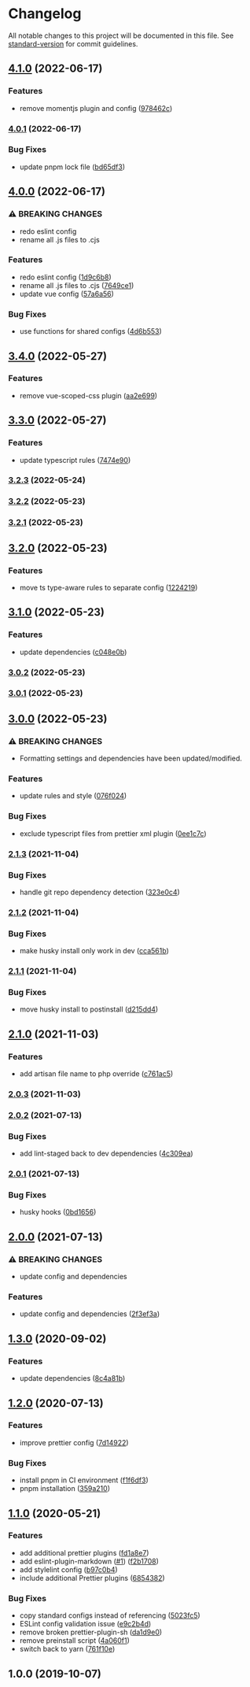 # Changelog

All notable changes to this project will be documented in this file. See [standard-version](https://github.com/conventional-changelog/standard-version) for commit guidelines.

## [4.1.0](https://gitlab.com/jpickwell/eslint-config-robyn/-/compare/v4.0.1...v4.1.0) (2022-06-17)


### Features

* remove momentjs plugin and config ([978462c](https://gitlab.com/jpickwell/eslint-config-robyn/-/commit/978462c08b1af542a92efc28dc35aa9a32ca2fa0))

### [4.0.1](https://gitlab.com/jpickwell/eslint-config-robyn/-/compare/v4.0.0...v4.0.1) (2022-06-17)


### Bug Fixes

* update pnpm lock file ([bd65df3](https://gitlab.com/jpickwell/eslint-config-robyn/-/commit/bd65df3e4f3165d06dbf5178c3e4862402119bd4))

## [4.0.0](https://gitlab.com/jpickwell/eslint-config-robyn/-/compare/v3.4.0...v4.0.0) (2022-06-17)


### ⚠ BREAKING CHANGES

* redo eslint config
* rename all .js files to .cjs

### Features

* redo eslint config ([1d9c6b8](https://gitlab.com/jpickwell/eslint-config-robyn/-/commit/1d9c6b88247820bf63c5d15ff92bb494a7d95b23))
* rename all .js files to .cjs ([7649ce1](https://gitlab.com/jpickwell/eslint-config-robyn/-/commit/7649ce19af42b37da000e398b4e0ea6ff3eb7bbb))
* update vue config ([57a6a56](https://gitlab.com/jpickwell/eslint-config-robyn/-/commit/57a6a569a127ef6588094ef81273812710ced728))


### Bug Fixes

* use functions for shared configs ([4d6b553](https://gitlab.com/jpickwell/eslint-config-robyn/-/commit/4d6b553ae9b0c0112e15831820bc95701c0b68c0))

## [3.4.0](https://gitlab.com/jpickwell/eslint-config-robyn/-/compare/v3.3.0...v3.4.0) (2022-05-27)


### Features

* remove vue-scoped-css plugin ([aa2e699](https://gitlab.com/jpickwell/eslint-config-robyn/-/commit/aa2e69923ca19ede629f58d3aec6027d250dacf3))

## [3.3.0](https://gitlab.com/jpickwell/eslint-config-robyn/-/compare/v3.2.3...v3.3.0) (2022-05-27)


### Features

* update typescript rules ([7474e90](https://gitlab.com/jpickwell/eslint-config-robyn/-/commit/7474e907ac987ddcced2537a70b7ef5bbbbcb057))

### [3.2.3](https://gitlab.com/jpickwell/eslint-config-robyn/-/compare/v3.2.2...v3.2.3) (2022-05-24)

### [3.2.2](https://gitlab.com/jpickwell/eslint-config-robyn/-/compare/v3.2.1...v3.2.2) (2022-05-23)

### [3.2.1](https://gitlab.com/jpickwell/eslint-config-robyn/-/compare/v3.2.0...v3.2.1) (2022-05-23)

## [3.2.0](https://gitlab.com/jpickwell/eslint-config-robyn/-/compare/v3.1.0...v3.2.0) (2022-05-23)


### Features

* move ts type-aware rules to separate config ([1224219](https://gitlab.com/jpickwell/eslint-config-robyn/-/commit/1224219f64041abdfb89124668a275cf1233e877))

## [3.1.0](https://gitlab.com/jpickwell/eslint-config-robyn/-/compare/v3.0.2...v3.1.0) (2022-05-23)


### Features

* update dependencies ([c048e0b](https://gitlab.com/jpickwell/eslint-config-robyn/-/commit/c048e0bb5d89a60d0d4255a04a5d21b592daf59a))

### [3.0.2](https://gitlab.com/jpickwell/eslint-config-robyn/-/compare/v3.0.1...v3.0.2) (2022-05-23)

### [3.0.1](https://gitlab.com/jpickwell/eslint-config-robyn/-/compare/v3.0.0...v3.0.1) (2022-05-23)

## [3.0.0](https://gitlab.com/jpickwell/eslint-config-robyn/-/compare/v2.1.3...v3.0.0) (2022-05-23)


### ⚠ BREAKING CHANGES

* Formatting settings and dependencies have been updated/modified.

### Features

* update rules and style ([076f024](https://gitlab.com/jpickwell/eslint-config-robyn/-/commit/076f02497ab8d3aab6fa3173d9fec341b7d0006c))


### Bug Fixes

* exclude typescript files from prettier xml plugin ([0ee1c7c](https://gitlab.com/jpickwell/eslint-config-robyn/-/commit/0ee1c7cb73d674187291ecbb7388edfaf8950b18))

### [2.1.3](https://gitlab.com/jpickwell/eslint-config-robyn/-/compare/v2.1.2...v2.1.3) (2021-11-04)


### Bug Fixes

* handle git repo dependency detection ([323e0c4](https://gitlab.com/jpickwell/eslint-config-robyn/-/commit/323e0c498cce1bbde2c05c96a4039f79ab783ffc))

### [2.1.2](https://gitlab.com/jpickwell/eslint-config-robyn/-/compare/v2.1.1...v2.1.2) (2021-11-04)


### Bug Fixes

* make husky install only work in dev ([cca561b](https://gitlab.com/jpickwell/eslint-config-robyn/-/commit/cca561b8392c562bd2f5f81e43c074322dc6f78d))

### [2.1.1](https://gitlab.com/jpickwell/eslint-config-robyn/-/compare/v2.1.0...v2.1.1) (2021-11-04)


### Bug Fixes

* move husky install to postinstall ([d215dd4](https://gitlab.com/jpickwell/eslint-config-robyn/-/commit/d215dd459f4d0140a19030f4165c161c1ee5077c))

## [2.1.0](https://gitlab.com/jpickwell/eslint-config-robyn/-/compare/v2.0.3...v2.1.0) (2021-11-03)


### Features

* add artisan file name to php override ([c761ac5](https://gitlab.com/jpickwell/eslint-config-robyn/-/commit/c761ac5254a490e004dabb6951fcc607d2167f84))

### [2.0.3](https://gitlab.com/jpickwell/eslint-config-robyn/-/compare/v2.0.2...v2.0.3) (2021-11-03)

### [2.0.2](https://gitlab.com/jpickwell/eslint-config-robyn/-/compare/v2.0.1...v2.0.2) (2021-07-13)


### Bug Fixes

* add lint-staged back to dev dependencies ([4c309ea](https://gitlab.com/jpickwell/eslint-config-robyn/-/commit/4c309ea28d35d6c6ed9c06ae57f1b1cd0d08f621))

### [2.0.1](https://gitlab.com/jpickwell/eslint-config-robyn/-/compare/v2.0.0...v2.0.1) (2021-07-13)


### Bug Fixes

* husky hooks ([0bd1656](https://gitlab.com/jpickwell/eslint-config-robyn/-/commit/0bd1656d14bb4b7b3976d2b517682060774abe27))

## [2.0.0](https://gitlab.com/jpickwell/eslint-config-robyn/-/compare/v1.3.0...v2.0.0) (2021-07-13)


### ⚠ BREAKING CHANGES

* update config and dependencies

### Features

* update config and dependencies ([2f3ef3a](https://gitlab.com/jpickwell/eslint-config-robyn/-/commit/2f3ef3aa5eec456bfec436dc65e31cb7d81f717b))

## [1.3.0](https://gitlab.com/jpickwell/eslint-config-robyn/-/compare/v1.2.0...v1.3.0) (2020-09-02)

### Features

- update dependencies
  ([8c4a81b](https://gitlab.com/jpickwell/eslint-config-robyn/-/commit/8c4a81bbfb8cd37ac24d76b77b10e396b38346c5))

## [1.2.0](https://gitlab.com/jpickwell/eslint-config-robyn/-/compare/v1.1.0...v1.2.0) (2020-07-13)

### Features

- improve prettier config
  ([7d14922](https://gitlab.com/jpickwell/eslint-config-robyn/-/commit/7d14922bf2d4e47250edd01bde7c6ad4eadb1c1f))

### Bug Fixes

- install pnpm in CI environment
  ([f1f6df3](https://gitlab.com/jpickwell/eslint-config-robyn/-/commit/f1f6df3338bc0549d4ed5f5ed9e6ea657e5cf8fb))
- pnpm installation
  ([359a210](https://gitlab.com/jpickwell/eslint-config-robyn/-/commit/359a2105d6482188a840d396057caad363660bb3))

## [1.1.0](https://gitlab.com/jpickwell/eslint-config-robyn/-/compare/v1.0.0...v1.1.0) (2020-05-21)

### Features

- add additional prettier plugins
  ([fd1a8e7](https://gitlab.com/jpickwell/eslint-config-robyn/-/commit/fd1a8e756e11539835620610e3ea6475b2b0de20))
- add eslint-plugin-markdown
  ([#1](https://gitlab.com/jpickwell/eslint-config-robyn/-/issues/1))
  ([f2b1708](https://gitlab.com/jpickwell/eslint-config-robyn/-/commit/f2b1708201d2159e21fd587795a201c4f073f89d))
- add stylelint config
  ([b97c0b4](https://gitlab.com/jpickwell/eslint-config-robyn/-/commit/b97c0b421705dda5b8bbed3f13d931ab65de3dbe))
- include additional Prettier plugins
  ([6854382](https://gitlab.com/jpickwell/eslint-config-robyn/-/commit/685438241e4b141381b350dc3d0ce0dacf2d18e7))

### Bug Fixes

- copy standard configs instead of referencing
  ([5023fc5](https://gitlab.com/jpickwell/eslint-config-robyn/-/commit/5023fc55898d1f98f8ddb3b8e921a090dc0bf42b))
- ESLint config validation issue
  ([e9c2b4d](https://gitlab.com/jpickwell/eslint-config-robyn/-/commit/e9c2b4d792cb5b72ae6aae225c5cc4de89135fa9))
- remove broken prettier-plugin-sh
  ([da1d9e0](https://gitlab.com/jpickwell/eslint-config-robyn/-/commit/da1d9e0211325f52f23df3033844117a8603b01c))
- remove preinstall script
  ([4a060f1](https://gitlab.com/jpickwell/eslint-config-robyn/-/commit/4a060f1cf85f0ce77ede439b3682751e0f145c6d))
- switch back to yarn
  ([761f10e](https://gitlab.com/jpickwell/eslint-config-robyn/-/commit/761f10ee3bf7e6d3a8953cd7143ce02c32acb5e3))

## 1.0.0 (2019-10-07)
